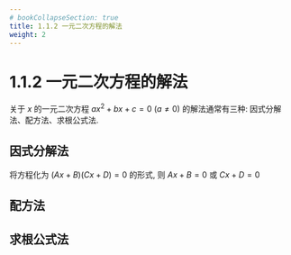 ```yaml
---
# bookCollapseSection: true
title: 1.1.2 一元二次方程的解法
weight: 2
---
```


# 1.1.2 一元二次方程的解法

关于 $x$ 的一元二次方程 $ax^2+bx+c= 0$ ($a\neq 0$) 的解法通常有三种: 因式分解法、配方法、求根公式法.

## 因式分解法

将方程化为 $(Ax+B)(Cx+D)=0$ 的形式, 则 $Ax+B=0$ 或 $Cx+D=0$

## 配方法


## 求根公式法

 